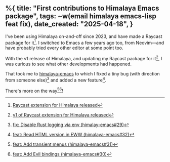 %{
    title: "First contributions to Himalaya Emacs package",
    tags: ~w(email himalaya emacs-lisp feat fix),
    date_created: "2025-04-18",
}
---
I've been using Himalaya on-and-off since 2023, and have made a Raycast package for it[^1]. I switched to Emacs a few years ago too, from Neovim—and have probably tried every other editor at some point too.

With the v1 release of Himalaya, and updating my Raycast package for it[^2], I was curious to see what other developments had happened.

That took me to [himalaya-emacs](https://github.com/dantecatalfamo/himalaya-emacs) to which I fixed a tiny bug (with direction from someone else)[^3] and added a new feature[^4].

There's more on the way[^5][^6]!

[^1]: [Raycast extension for Himalaya released](raycast-extension-for-himalaya-released)
[^2]: [v1 of Raycast extension for Himalaya released](v1-of-raycast-extension-for-himalaya)
[^3]: [fix: Disable Rust logging via env (himalay-emacs#29)](https://github.com/dantecatalfamo/himalaya-emacs/pull/29)
[^4]: [feat: Read HTML version in EWW (himalaya-emacs#32)](https://github.com/dantecatalfamo/himalaya-emacs/pull/32)
[^5]: [feat: Add transient menus (himalaya-emacs#31)](https://github.com/dantecatalfamo/himalaya-emacs/pull/31)
[^6]: [feat: Add Evil bindings (himalaya-emacs#30)](https://github.com/dantecatalfamo/himalaya-emacs/pull/30)
